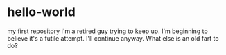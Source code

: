 # hello-world
my first repository
I'm a retired guy trying to keep up. I'm beginning to believe it's a futile attempt.
I'll continue anyway. What else is an old fart to do?
